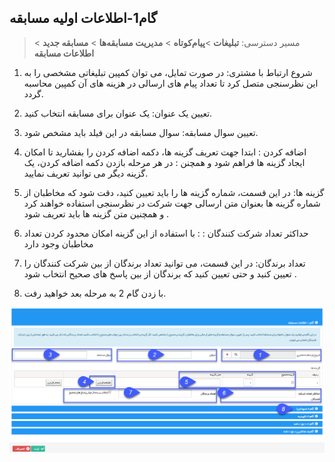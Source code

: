 ﻿## گام1-اطلاعات اولیه مسابقه

> مسیر دسترسی:  **تبلیغات** >**پیام‌کوتاه** > **مدیریت مسابقه‌ها** > **مسابقه جدید** > **اطلاعات مسابقه** 


1. شروع ارتباط با مشتری: در صورت تمایل، می توان کمپین تبلیغاتی مشخصی را به این نظرسنجی متصل کرد تا تعداد پیام های ارسالی در هزینه های آن کمپین محاسبه گردد.

2. تعیین یک عنوان: یک عنوان برای مسابقه انتخاب کنید.

3. تعیین سوال مسابقه: سوال مسابقه در این فیلد باید مشخص شود.

4. اضافه کردن : ابتدا جهت تعریف گزینه ها، دکمه اضافه کردن را بفشارید تا امکان ایجاد گزینه ها فراهم شود و همچنن : در هر مرحله بازدن دکمه اضافه کردن، یک گزینه دیگر می توانید تعریف نمایید.

5. گزینه ها: در این قسمت، شماره گزینه ها را باید تعیین کنید، دقت شود که مخاطبان از شماره گزینه ها بعنوان متن ارسالی جهت شرکت در نظرسنجی استفاده خواهند کرد و همچنین متن گزینه ها باید تعریف شود .

 6. حداکثر تعداد شرکت کنندگان : : با استفاده از این گزینه امکان محدود کردن تعداد مخاطبان وجود دارد

 7. تعداد برندگان: در این قسمت، می توانید تعداد برندگان از بین شرکت کنندگان را تعیین کنید و حتی تعیین کنید که برندگان از بین پاسخ های صحیح انتخاب شود .

8. با زدن گام 2 به مرحله بعد خواهید رفت.

![](advertising-sendingcompetitionsms-firststep.png)

